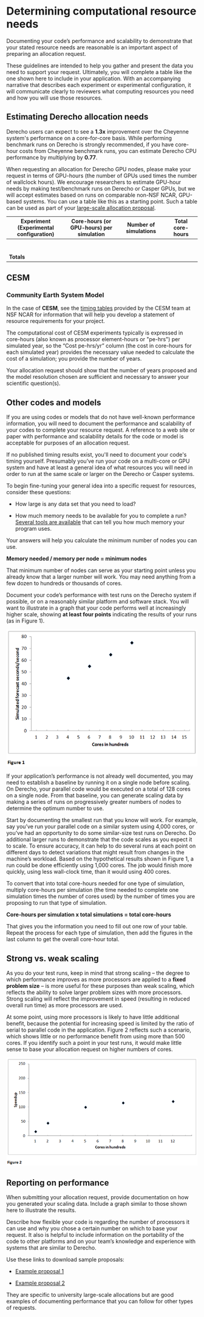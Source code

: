 # Determining computational resource needs

Documenting your code’s performance and scalability to demonstrate that
your stated resource needs are reasonable is an important aspect of
preparing an allocation request.

These guidelines are intended to help you gather and present the data
you need to support your request. Ultimately, you will complete a table
like the one shown here to include in your application. With an
accompanying narrative that describes each experiment or experimental
configuration, it will communicate clearly to reviewers what computing
resources you need and how you will use those resources.

## Estimating Derecho allocation needs

Derecho users can expect to see a **1.3x** improvement over the Cheyenne
system's performance on a core-for-core basis. While performing benchmark
runs on Derecho is strongly recommended, if you have core-hour costs
from Cheyenne benchmark runs, you can estimate Derecho CPU performance by
multiplying by **0.77**.

When requesting an allocation for Derecho GPU nodes, please make your
request in terms of GPU-hours (the number of GPUs used times the number
of wallclock hours). We encourage researchers to estimate GPU-hour needs
by making test/benchmark runs on Derecho or Casper GPUs, but we will
accept estimates based on runs on comparable non-NSF NCAR, GPU-based systems.
You can use a table like this as a starting point. Such a table can be
used as part of your [large-scale allocation proposal](../university-allocations/university-large-allocation-request-preparation-instructions/).

<table style="width:100%;">
  <colgroup>
    <col style="width: 30%" />
    <col style="width: 27%" />
    <col style="width: 24%" />
    <col style="width: 17%" />
  </colgroup>
  <thead>
    <tr class="header">
      <th><strong>Experiment</strong><br />
        <strong>(Experimental configuration)</strong></th>
      <th><strong>Core-hours (or GPU-hours) per simulation</strong></th>
      <th><strong>Number of simulations</strong></th>
      <th><strong>Total core-hours</strong></th>
    </tr>
  </thead>
  <tbody>
    <tr class="odd">
      <td></td>
      <td></td>
      <td></td>
      <td></td>
    </tr>
    <tr class="even">
      <td></td>
      <td></td>
      <td></td>
      <td></td>
    </tr>
    <tr class="odd">
      <td></td>
      <td></td>
      <td></td>
      <td></td>
    </tr>
    <tr class="even">
      <td></td>
      <td></td>
      <td></td>
      <td></td>
    </tr>
    <tr class="odd">
      <td></td>
      <td></td>
      <td></td>
      <td></td>
    </tr>
    <tr class="even">
      <td></td>
      <td></td>
      <td></td>
      <td></td>
    </tr>
    <tr class="odd">
      <td></td>
      <td></td>
      <td></td>
      <td></td>
    </tr>
    <tr class="even">
      <td><strong>Totals</strong></td>
      <td></td>
      <td></td>
      <td></td>
    </tr>
  </tbody>
</table>

## CESM

### Community Earth System Model

In the case of **CESM**, see the [timing tables](https://csegweb.cgd.ucar.edu/timing/cgi-bin/timings.cgi)
provided by the CESM team at NSF NCAR for information that will help you
develop a statement of resource requirements for your project.

The computational cost of CESM experiments typically is expressed in
core-hours (also known as processor element-hours or "pe-hrs") per
simulated year, so the “Cost pe-hrs/yr” column (the cost in core-hours
for each simulated year) provides the necessary value needed to
calculate the cost of a simulation; you provide the number of years.

Your allocation request should show that the number of years proposed
and the model resolution chosen are sufficient and necessary to answer
your scientific question(s).

## Other codes and models

If you are using codes or models that do not have well-known performance
information, you will need to document the performance and scalability
of your codes to complete your resource request. A reference to a web
site or paper with performance and scalability details for the code or
model is acceptable for purposes of an allocation request.

If no published timing results exist, you'll need to document your code's
timing yourself. Presumably you’ve run your code on a multi-core or GPU
system and have at least a general idea of what resources you will need
in order to run at the same scale or larger on the Derecho or Casper systems.

To begin fine-tuning your general idea into a specific request for
resources, consider these questions:

- How large is any data set that you need to load?

- How much memory needs to be available for you to complete a run?
  [Several tools are available](../../pbs/checking-memory-use/) that can tell
  you how much memory your program uses.

Your answers will help you calculate the minimum number of nodes you can
use.

**Memory needed / memory per node = minimum nodes**

That minimum number of nodes can serve as your starting point unless you
already know that a larger number will work. You may need anything from
a few dozen to hundreds or thousands of cores.

Document your code’s performance with test runs on the Derecho system
if possible, or on a reasonably similar platform and software stack. You
will want to illustrate in a graph that your code performs well at
increasingly higher scale, showing **at least four points** indicating
the results of your runs (as in Figure 1).

![](determining-computational-resource-needs/media/image1.png)

If your application’s performance is not already well documented, you
may need to establish a baseline by running it on a single node before
scaling. On Derecho, your parallel code would be executed on a total of
128 cores on a single node. From that
baseline, you can generate scaling data by making a series of runs on
progressively greater numbers of nodes to determine the optimum number
to use.

Start by documenting the smallest run that you know will work. For
example, say you’ve run your parallel code on a similar system using
4,000 cores, or you’ve had an opportunity to do some similar-size test
runs on Derecho. Do additional larger runs to demonstrate that the code
scales as you expect it to scale. To ensure accuracy, it can help to do
several runs at each point on different days to detect variations that
might result from changes in the machine’s workload. Based on the
hypothetical results shown in Figure 1, a run could be done efficiently
using 1,000 cores. The job would finish more quickly, using less
wall-clock time, than it would using 400 cores.

To convert that into total core-hours needed for one type of simulation,
multiply core-hours per simulation (the time needed to complete one
simulation times the number of cores used) by the number of times you
are proposing to run that type of simulation.

**Core-hours per simulation x total simulations = total core-hours**

That gives you the information you need to fill out one row of your
table. Repeat the process for each type of simulation, then add the
figures in the last column to get the overall core-hour total.

## Strong vs. weak scaling

As you do your test runs, keep in mind that strong scaling – the degree
to which performance improves as more processors are applied to a
**fixed problem size** – is more useful for these purposes than weak
scaling, which reflects the ability to solve larger problem sizes with
more processors. Strong scaling will reflect the improvement in speed
(resulting in reduced overall run time) as more processors are used.

At some point, using more processors is likely to have little additional
benefit, because the potential for increasing speed is limited by the
ratio of serial to parallel code in the application. Figure 2 reflects
such a scenario, which shows little or no performance benefit from using
more than 500 cores. If you identify such a point in your test runs,
it would make little sense to base your allocation request on higher
numbers of cores.

![](determining-computational-resource-needs/media/image2.png)

## Reporting on performance

When submitting your allocation request, provide documentation on how
you generated your scaling data. Include a graph similar to those shown
here to illustrate the results.

Describe how flexible your code is regarding the number of processors it
can use and why you chose a certain number on which to base your
request. It also is helpful to include information on the portability of
the code to other platforms and on your team’s knowledge and experience
with systems that are similar to Derecho.

Use these links to download sample proposals:

- [Example proposal 1](../university-allocations/Example_Proposal_1_Spring2020.pdf)

- [Example proposal 2](../university-allocations/Example_Proposal_2_Fall2019.pdf)

They are specific to university large-scale allocations but are good examples
of documenting performance that you can follow for other types of
requests.
